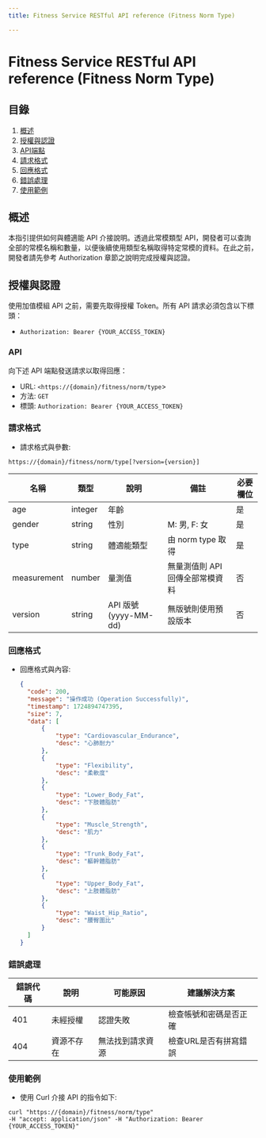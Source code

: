 ```yaml
---
title: Fitness Service RESTful API reference (Fitness Norm Type)

---
```


# Fitness Service RESTful API reference (Fitness Norm Type)

## 目錄
1. [概述](#概述)
2. [授權與認證](#授權與認證)
3. [API端點](#API)
4. [請求格式](#請求格式)
5. [回應格式](#回應格式)
6. [錯誤處理](#錯誤處理)
7. [使用範例](#使用範例)

## 概述
本指引提供如何與體適能 API 介接說明。透過此常模類型 API，開發者可以查詢全部的常模名稱和數量，以便後續使用類型名稱取得特定常模的資料。在此之前，開發者請先參考 Authorization 章節之說明完成授權與認證。

## 授權與認證
使用加值模組 API 之前，需要先取得授權 Token。所有 API 請求必須包含以下標頭：

- `Authorization: Bearer {YOUR_ACCESS_TOKEN}`

### API
向下述 API 端點發送請求以取得回應：
- URL: `<https://{domain}/fitness/norm/type`>
- 方法: `GET`
- 標頭: `Authorization: Bearer {YOUR_ACCESS_TOKEN}`

### 請求格式
- 請求格式與參數:
```shell=
https://{domain}/fitness/norm/type[?version={version}]
```

| 名稱 | 類型 | 說明 | 備註 | 必要欄位 | 
| -------- | -------- | -------- | -------- | -------- |
| age | integer | 年齡 |   | 是 |
| gender | string | 性別 | M: 男, F: 女 | 是 |
| type | string | 體適能類型 | 由 norm type 取得 | 是 | 
| measurement | number | 量測值 | 無量測值則 API 回傳全部常模資料 | 否 |
| version | string | API 版號(yyyy-MM-dd) | 無版號則使用預設版本 | 否 |

### 回應格式
- 回應格式與內容:
  ```json
  {
    "code": 200,
    "message": "操作成功 (Operation Successfully)",
    "timestamp": 1724894747395,
    "size": 7,
    "data": [
        {
            "type": "Cardiovascular_Endurance",
            "desc": "心肺耐力"
        },
        {
            "type": "Flexibility",
            "desc": "柔軟度"
        },
        {
            "type": "Lower_Body_Fat",
            "desc": "下肢體脂肪"
        },
        {
            "type": "Muscle_Strength",
            "desc": "肌力"
        },
        {
            "type": "Trunk_Body_Fat",
            "desc": "軀幹體脂肪"
        },
        {
            "type": "Upper_Body_Fat",
            "desc": "上肢體脂肪"
        },
        {
            "type": "Waist_Hip_Ratio",
            "desc": "腰臀圍比"
        }
    ]
  }

### 錯誤處理
| 錯誤代碼 | 說明 | 可能原因 | 建議解決方案 |
| -------- | -------- | -------- | -------- |
| 401 | 未經授權 | 認證失敗 | 檢查帳號和密碼是否正確 |
| 404 | 資源不存在 | 無法找到請求資源 | 檢查URL是否有拼寫錯誤 |

### 使用範例
- 使用 Curl 介接 API 的指令如下:
```shell=
curl "https://{domain}/fitness/norm/type"
-H "accept: application/json" -H "Authorization: Bearer {YOUR_ACCESS_TOKEN}"
```